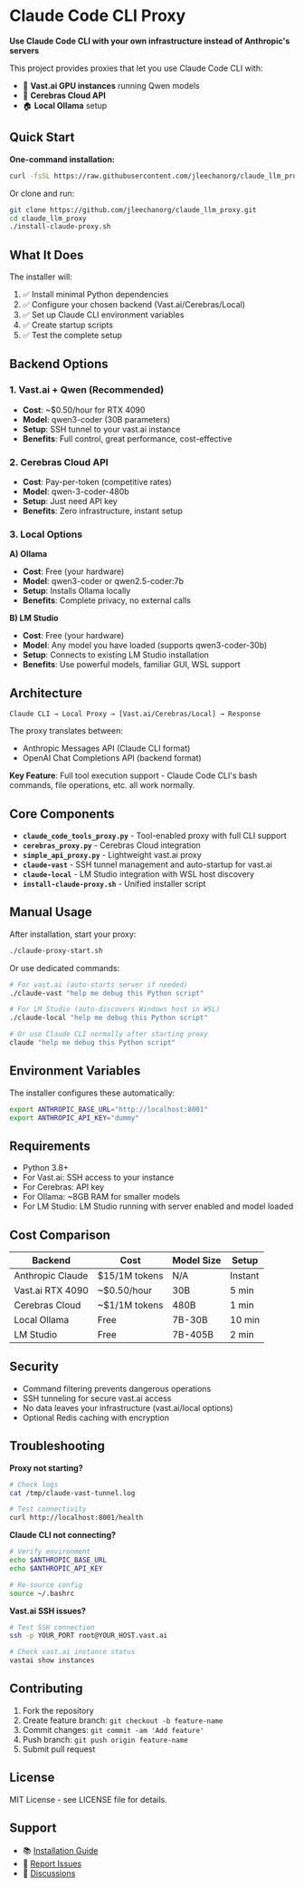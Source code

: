 # Claude Code CLI Proxy

**Use Claude Code CLI with your own infrastructure instead of Anthropic's servers**

This project provides proxies that let you use Claude Code CLI with:
- 🚀 **Vast.ai GPU instances** running Qwen models
- 🧠 **Cerebras Cloud API** 
- 🏠 **Local Ollama** setup

## Quick Start

**One-command installation:**

```bash
curl -fsSL https://raw.githubusercontent.com/jleechanorg/claude_llm_proxy/main/install-claude-proxy.sh | bash
```

Or clone and run:
```bash
git clone https://github.com/jleechanorg/claude_llm_proxy.git
cd claude_llm_proxy
./install-claude-proxy.sh
```

## What It Does

The installer will:
1. ✅ Install minimal Python dependencies 
2. ✅ Configure your chosen backend (Vast.ai/Cerebras/Local)
3. ✅ Set up Claude CLI environment variables
4. ✅ Create startup scripts
5. ✅ Test the complete setup

## Backend Options

### 1. Vast.ai + Qwen (Recommended)
- **Cost**: ~$0.50/hour for RTX 4090
- **Model**: qwen3-coder (30B parameters)
- **Setup**: SSH tunnel to your vast.ai instance
- **Benefits**: Full control, great performance, cost-effective

### 2. Cerebras Cloud API
- **Cost**: Pay-per-token (competitive rates)
- **Model**: qwen-3-coder-480b 
- **Setup**: Just need API key
- **Benefits**: Zero infrastructure, instant setup

### 3. Local Options
**A) Ollama**
- **Cost**: Free (your hardware)
- **Model**: qwen3-coder or qwen2.5-coder:7b
- **Setup**: Installs Ollama locally
- **Benefits**: Complete privacy, no external calls

**B) LM Studio**
- **Cost**: Free (your hardware)
- **Model**: Any model you have loaded (supports qwen3-coder-30b)
- **Setup**: Connects to existing LM Studio installation
- **Benefits**: Use powerful models, familiar GUI, WSL support

## Architecture

```
Claude CLI → Local Proxy → [Vast.ai/Cerebras/Local] → Response
```

The proxy translates between:
- Anthropic Messages API (Claude CLI format)
- OpenAI Chat Completions API (backend format)

**Key Feature**: Full tool execution support - Claude Code CLI's bash commands, file operations, etc. all work normally.

## Core Components

- **`claude_code_tools_proxy.py`** - Tool-enabled proxy with full CLI support
- **`cerebras_proxy.py`** - Cerebras Cloud integration  
- **`simple_api_proxy.py`** - Lightweight vast.ai proxy
- **`claude-vast`** - SSH tunnel management and auto-startup for vast.ai
- **`claude-local`** - LM Studio integration with WSL host discovery
- **`install-claude-proxy.sh`** - Unified installer script

## Manual Usage

After installation, start your proxy:
```bash
./claude-proxy-start.sh
```

Or use dedicated commands:
```bash
# For vast.ai (auto-starts server if needed)
./claude-vast "help me debug this Python script"

# For LM Studio (auto-discovers Windows host in WSL)
./claude-local "help me debug this Python script"

# Or use Claude CLI normally after starting proxy
claude "help me debug this Python script"
```

## Environment Variables

The installer configures these automatically:
```bash
export ANTHROPIC_BASE_URL="http://localhost:8001"
export ANTHROPIC_API_KEY="dummy"
```

## Requirements

- Python 3.8+
- For Vast.ai: SSH access to your instance
- For Cerebras: API key
- For Ollama: ~8GB RAM for smaller models
- For LM Studio: LM Studio running with server enabled and model loaded

## Cost Comparison

| Backend | Cost | Model Size | Setup |
|---------|------|------------|-------|
| Anthropic Claude | $15/1M tokens | N/A | Instant |
| Vast.ai RTX 4090 | ~$0.50/hour | 30B | 5 min |
| Cerebras Cloud | ~$1/1M tokens | 480B | 1 min |
| Local Ollama | Free | 7B-30B | 10 min |
| LM Studio | Free | 7B-405B | 2 min |

## Security

- Command filtering prevents dangerous operations
- SSH tunneling for secure vast.ai access
- No data leaves your infrastructure (vast.ai/local options)
- Optional Redis caching with encryption

## Troubleshooting

**Proxy not starting?**
```bash
# Check logs
cat /tmp/claude-vast-tunnel.log

# Test connectivity
curl http://localhost:8001/health
```

**Claude CLI not connecting?**
```bash
# Verify environment
echo $ANTHROPIC_BASE_URL
echo $ANTHROPIC_API_KEY

# Re-source config
source ~/.bashrc
```

**Vast.ai SSH issues?**
```bash
# Test SSH connection
ssh -p YOUR_PORT root@YOUR_HOST.vast.ai

# Check vast.ai instance status
vastai show instances
```

## Contributing

1. Fork the repository
2. Create feature branch: `git checkout -b feature-name`
3. Commit changes: `git commit -am 'Add feature'`
4. Push branch: `git push origin feature-name`
5. Submit pull request

## License

MIT License - see LICENSE file for details.

## Support

- 📚 [Installation Guide](docs/setup.md)
- 🐛 [Report Issues](https://github.com/jleechanorg/claude_llm_proxy/issues)
- 💬 [Discussions](https://github.com/jleechanorg/claude_llm_proxy/discussions)